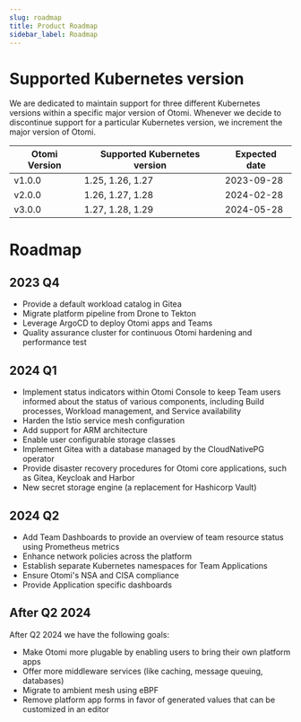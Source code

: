 ```yaml
---
slug: roadmap
title: Product Roadmap
sidebar_label: Roadmap
---
```


# Supported Kubernetes version

We are dedicated to maintain support for three different Kubernetes versions within a specific major version of Otomi. Whenever we decide to discontinue support for a particular Kubernetes version, we increment the major version of Otomi.

| Otomi Version | Supported Kubernetes version | Expected date |
| ------------- | ---------------------------- | ------------- |
| v1.0.0        | 1.25, 1.26, 1.27             | 2023-09-28    |
| v2.0.0        | 1.26, 1.27, 1.28             | 2024-02-28    |
| v3.0.0        | 1.27, 1.28, 1.29             | 2024-05-28    |

# Roadmap

## 2023 Q4

- Provide a default workload catalog in Gitea
- Migrate platform pipeline from Drone to Tekton
- Leverage ArgoCD to deploy Otomi apps and Teams
- Quality assurance cluster for continuous Otomi hardening and performance test

## 2024 Q1

- Implement status indicators within Otomi Console to keep Team users informed about the status of various components, including Build processes, Workload management, and Service availability
- Harden the Istio service mesh configuration
- Add support for ARM architecture
- Enable user configurable storage classes
- Implement Gitea with a database managed by the CloudNativePG operator
- Provide disaster recovery procedures for Otomi core applications, such as Gitea, Keycloak and Harbor
- New secret storage engine (a replacement for Hashicorp Vault)

## 2024 Q2

- Add Team Dashboards to provide an overview of team resource status using Prometheus metrics
- Enhance network policies across the platform
- Establish separate Kubernetes namespaces for Team Applications
- Ensure Otomi's NSA and CISA compliance
- Provide Application specific dashboards

## After Q2 2024

After Q2 2024 we have the following goals:

- Make Otomi more plugable by enabling users to bring their own platform apps
- Offer more middleware services (like caching, message queuing, databases)
- Migrate to ambient mesh using eBPF
- Remove platform app forms in favor of generated values that can be customized in an editor
